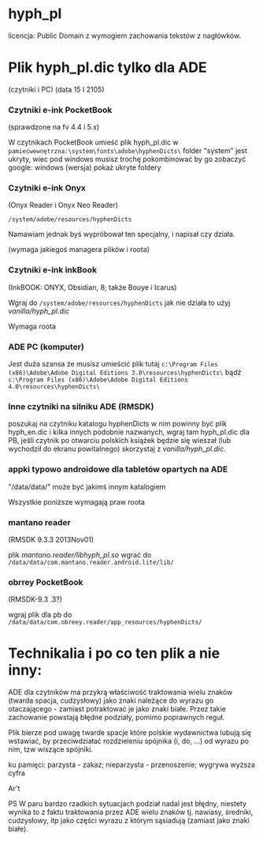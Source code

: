 # hyph_pl

licencja: Public Domain z wymogiem zachowania tekstów z nagłówków.

Plik hyph_pl.dic tylko dla ADE
==============================
(czytniki i PC) (data 15 I 2105)
 
### Czytniki e-ink PocketBook ###
(sprawdzone na fv 4.4 i 5.x)

W czytnikach PocketBook umieść plik hyph_pl.dic w 
`pamiećwewnętrzna:\system\fonts\adobe\hyphenDicts\`
folder "system" jest ukryty, wiec pod windows musisz trochę pokombinować by 
go zobaczyć  google: windows (wersja) pokaż ukryte foldery

### Czytniki e-ink Onyx ###
(Onyx Reader i Onyx Neo Reader)

`/system/adobe/resources/hyphenDicts`

Namawiam jednak byś wypróbował ten specjalny, i napisał czy działa.

(wymaga jakiegoś managera plików i roota)

### Czytniki e-ink inkBook ###
(InkBOOK: ONYX, Obsidian, 8; także Bouye i Icarus)

Wgraj do `/system/adobe/resources/hyphenDicts` jak nie działa to użyj _vanilla/hyph_pl.dic_ 

Wymaga roota

### ADE PC (komputer) ###
Jest duża szansa że musisz umieścić plik tutaj
`c:\Program Files (x86)\Adobe\Adobe Digital Editions 3.0\resources\hyphenDicts\`
bądź
`c:\Program Files (x86)\Adobe\Adobe Digital Editions 4.0\resources\hyphenDicts\`

### Inne czytniki na silniku ADE (RMSDK) ###
poszukaj na czytniku katalogu hyphenDicts w nim powinny być plik hyph_en.dic 
i kilka innych podobnie nazwanych, wgraj tam hyph_pl.dic dla PB, 
jeśli czytnik po otwarciu polskich książek będzie się wieszał (lub wychodził do 
ekranu powitalnego) skorzystaj z _vanilla/hyph_pl.dic_.

### appki typowo androidowe dla tabletów opartych na ADE ###
"/data/data/" może być jakimś innym katalogiem

Wszystkie poniższe wymagają praw roota

### mantano reader ###
(RMSDK 9.3.3 2013Nov01)

plik _mantano.reader/libhyph_pl.so_ wgrać do 
`/data/data/com.mantano.reader.android.lite/lib/`

### obrrey PocketBook ###
(RMSDK-9.3 .3?)

wgraj plik dla pb do 
`/data/data/com.obreey.reader/app_resources/hyphenDicts/`


Technikalia i po co ten plik a nie inny:
========================================
ADE dla czytników ma przykrą właściwość traktowania wielu znaków (twarda spacja, 
cudzysłowy) jako znaki należące do wyrazu go otaczającego - zamiast potraktować
je jako znaki białe. Przez takie zachowanie powstają błędne podziały, pomimo 
poprawnych reguł.

Plik bierze pod uwagę twarde spacje które polskie wydawnictwa lubują się 
wstawiać, by przeciwdziałać rozdzieleniu spójnika (i, do, ...) od wyrazu po nim,
tzw wiszące spójniki.


ku pamięci:
parzysta - zakaz; nieparzysta - przenoszenie; wygrywa wyższa cyfra


Ar't

PS W paru bardzo rzadkich sytuacjach podział nadal jest błędny, niestety wynika 
to z faktu traktowania przez ADE wielu znaków tj. nawiasy, średniki, cudzysłowy, itp 
jako części wyrazu z którym sąsiadują (zamiast jako znaki białe).

